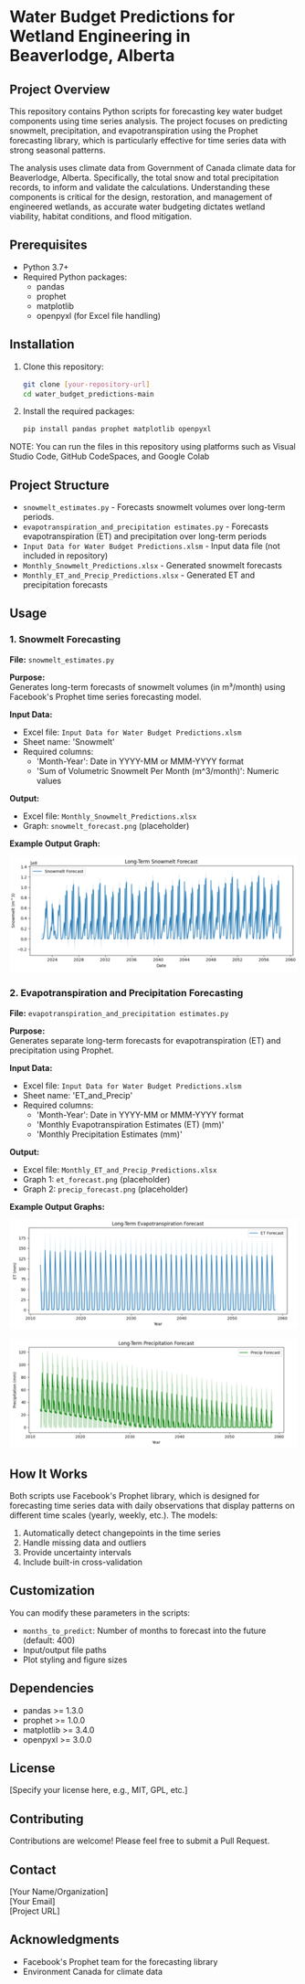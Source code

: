 # Water Budget Predictions for Wetland Engineering in Beaverlodge, Alberta

## Project Overview

This repository contains Python scripts for forecasting key water budget components using time series analysis. The project focuses on predicting snowmelt, precipitation, and evapotranspiration using the Prophet forecasting library, which is particularly effective for time series data with strong seasonal patterns.

The analysis uses climate data from Government of Canada climate data for Beaverlodge, Alberta. Specifically, the total snow and total precipitation records, to inform and validate the calculations. Understanding these components is critical for the design, restoration, and management of engineered wetlands, as accurate water budgeting dictates wetland viability, habitat conditions, and flood mitigation.

## Prerequisites

- Python 3.7+
- Required Python packages:
  - pandas
  - prophet
  - matplotlib
  - openpyxl (for Excel file handling)

## Installation

1. Clone this repository:
   ```bash
   git clone [your-repository-url]
   cd water_budget_predictions-main
   ```

2. Install the required packages:
   ```bash
   pip install pandas prophet matplotlib openpyxl
   ```

NOTE: You can run the files in this repository using platforms such as Visual Studio Code, GitHub CodeSpaces, and Google Colab
## Project Structure

- `snowmelt_estimates.py` - Forecasts snowmelt volumes over long-term periods.
- `evapotranspiration_and_precipitation estimates.py` - Forecasts evapotranspiration (ET) and precipitation over long-term periods
- `Input Data for Water Budget Predictions.xlsm` - Input data file (not included in repository)
- `Monthly_Snowmelt_Predictions.xlsx` - Generated snowmelt forecasts
- `Monthly_ET_and_Precip_Predictions.xlsx` - Generated ET and precipitation forecasts

## Usage

### 1. Snowmelt Forecasting

**File:** `snowmelt_estimates.py`

**Purpose:**  
Generates long-term forecasts of snowmelt volumes (in m³/month) using Facebook's Prophet time series forecasting model.

**Input Data:**
- Excel file: `Input Data for Water Budget Predictions.xlsm`
- Sheet name: 'Snowmelt'
- Required columns:
  - 'Month-Year': Date in YYYY-MM or MMM-YYYY format
  - 'Sum of Volumetric Snowmelt Per Month (m^3/month)': Numeric values

**Output:**
- Excel file: `Monthly_Snowmelt_Predictions.xlsx`
- Graph: `snowmelt_forecast.png` (placeholder)

**Example Output Graph:**
<!-- INSERT SNOWMELT_FORECAST.PNG HERE -->
![Snowmelt Forecast](images/snowmelt-estimates-graph.png)

### 2. Evapotranspiration and Precipitation Forecasting

**File:** `evapotranspiration_and_precipitation estimates.py`

**Purpose:**  
Generates separate long-term forecasts for evapotranspiration (ET) and precipitation using Prophet.

**Input Data:**
- Excel file: `Input Data for Water Budget Predictions.xlsm`
- Sheet name: 'ET_and_Precip'
- Required columns:
  - 'Month-Year': Date in YYYY-MM or MMM-YYYY format
  - 'Monthly Evapotranspiration Estimates (ET) (mm)'
  - 'Monthly Precipitation Estimates (mm)'

**Output:**
- Excel file: `Monthly_ET_and_Precip_Predictions.xlsx`
- Graph 1: `et_forecast.png` (placeholder)
- Graph 2: `precip_forecast.png` (placeholder)

**Example Output Graphs:**
<!-- INSERT ET_FORECAST.PNG HERE -->
![ET Forecast](images/evapotranspiration-graph-example.png)

<!-- INSERT PRECIP_FORECAST.PNG HERE -->
![Precipitation Forecast](images/precipitation-graph-example.png)

## How It Works

Both scripts use Facebook's Prophet library, which is designed for forecasting time series data with daily observations that display patterns on different time scales (yearly, weekly, etc.). The models:

1. Automatically detect changepoints in the time series
2. Handle missing data and outliers
3. Provide uncertainty intervals
4. Include built-in cross-validation

## Customization

You can modify these parameters in the scripts:
- `months_to_predict`: Number of months to forecast into the future (default: 400)
- Input/output file paths
- Plot styling and figure sizes

## Dependencies

- pandas >= 1.3.0
- prophet >= 1.0.0
- matplotlib >= 3.4.0
- openpyxl >= 3.0.0

## License

[Specify your license here, e.g., MIT, GPL, etc.]

## Contributing

Contributions are welcome! Please feel free to submit a Pull Request.

## Contact

[Your Name/Organization]  
[Your Email]  
[Project URL]

## Acknowledgments

- Facebook's Prophet team for the forecasting library
- Environment Canada for climate data
